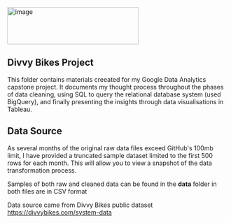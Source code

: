 <img width="300" height="85" alt="image" src="https://github.com/user-attachments/assets/64931e28-781c-4467-9a44-12fd6bedefa7" />


## Divvy Bikes Project 

This folder contains materials creeated for my Google Data Analytics capstone project. It documents my thought process throughout the phases of data cleaning, using SQL to query the relational database system (used BigQuery), and finally presenting the insights through data visualisations in Tableau.  

## Data Source
As several months of the original raw data files exceed GitHub's 100mb limit, I have provided a truncated sample dataset limited to the first 500 rows for each month. This will allow you to view a snapshot of the data transformation process. 

Samples of both raw and cleaned data can be found in the **data** folder in both files are in CSV format 

Data source came from Divvy Bikes public dataset https://divvybikes.com/system-data 
